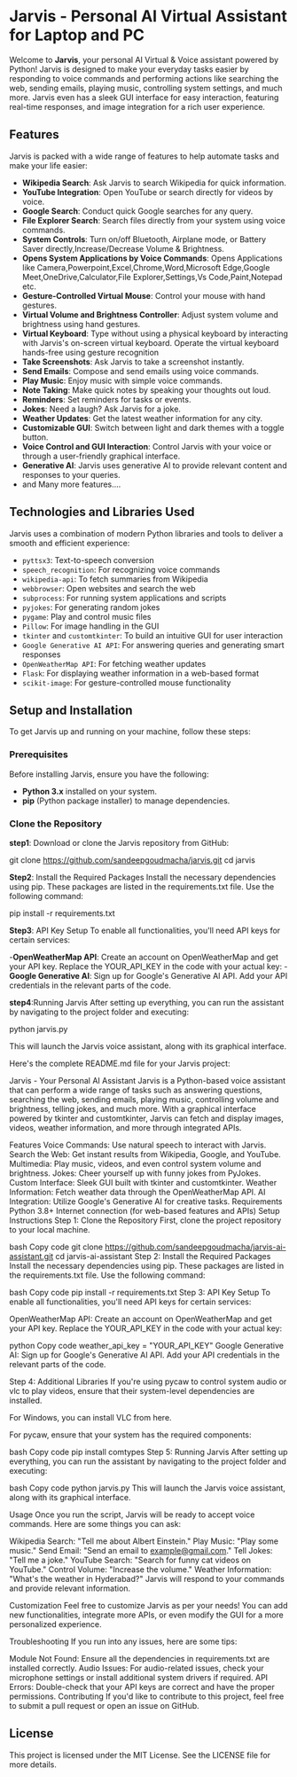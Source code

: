 # Jarvis - Personal AI Virtual Assistant for Laptop and PC

Welcome to **Jarvis**, your personal AI Virtual & Voice assistant powered by Python! Jarvis is designed to make your everyday tasks easier by responding to voice commands and performing actions like searching the web, sending emails, playing music, controlling system settings, and much more. Jarvis even has a sleek GUI interface for easy interaction, featuring real-time responses, and image integration for a rich user experience.

## Features

Jarvis is packed with a wide range of features to help automate tasks and make your life easier:

- **Wikipedia Search**: Ask Jarvis to search Wikipedia for quick information.
- **YouTube Integration**: Open YouTube or search directly for videos by voice.
- **Google Search**: Conduct quick Google searches for any query.
- **File Explorer Search**: Search files directly from your system using voice commands.
- **System Controls**: Turn on/off Bluetooth, Airplane mode, or Battery Saver directly,Increase/Decrease Volume & Brightness.
- **Opens System Applications by Voice Commands**:  Opens Applications like Camera,Powerpoint,Excel,Chrome,Word,Microsoft Edge,Google Meet,OneDrive,Calculator,File Explorer,Settings,Vs Code,Paint,Notepad etc.
- **Gesture-Controlled Virtual Mouse**: Control your mouse with hand gestures.
- **Virtual Volume and Brightness Controller**: Adjust system volume and brightness using hand gestures.
- **Virtual Keyboard**: Type without using a physical keyboard by interacting with Jarvis's on-screen virtual keyboard. Operate the virtual keyboard hands-free using gesture recognition
- **Take Screenshots**: Ask Jarvis to take a screenshot instantly.
- **Send Emails**: Compose and send emails using voice commands.
- **Play Music**: Enjoy music with simple voice commands.
- **Note Taking**: Make quick notes by speaking your thoughts out loud.
- **Reminders**: Set reminders for tasks or events.
- **Jokes**: Need a laugh? Ask Jarvis for a joke.
- **Weather Updates**: Get the latest weather information for any city.
- **Customizable GUI**: Switch between light and dark themes with a toggle button.
- **Voice Control and GUI Interaction**: Control Jarvis with your voice or through a user-friendly graphical interface.
- **Generative AI**: Jarvis uses generative AI to provide relevant content and responses to your queries.
- and Many more features....

## Technologies and Libraries Used

Jarvis uses a combination of modern Python libraries and tools to deliver a smooth and efficient experience:

- `pyttsx3`: Text-to-speech conversion
- `speech_recognition`: For recognizing voice commands
- `wikipedia-api`: To fetch summaries from Wikipedia
- `webbrowser`: Open websites and search the web
- `subprocess`: For running system applications and scripts
- `pyjokes`: For generating random jokes
- `pygame`: Play and control music files
- `Pillow`: For image handling in the GUI
- `tkinter` and `customtkinter`: To build an intuitive GUI for user interaction
- `Google Generative AI API`: For answering queries and generating smart responses
- `OpenWeatherMap API`: For fetching weather updates
- `Flask`: For displaying weather information in a web-based format
- `scikit-image`: For gesture-controlled mouse functionality

## Setup and Installation

To get Jarvis up and running on your machine, follow these steps:

### Prerequisites

Before installing Jarvis, ensure you have the following:

- **Python 3.x** installed on your system.
- **pip** (Python package installer) to manage dependencies.

### Clone the Repository
**step1**:
Download or clone the Jarvis repository from GitHub:

git clone https://github.com/sandeepgoudmacha/jarvis.git
cd jarvis

**Step2**: Install the Required Packages
Install the necessary dependencies using pip. These packages are listed in the requirements.txt file. Use the following command:

pip install -r requirements.txt

**Step3**: API Key Setup
To enable all functionalities, you'll need API keys for certain services:

-**OpenWeatherMap API**: Create an account on OpenWeatherMap and get your API key. Replace the YOUR_API_KEY in the code with your actual key:
-**Google Generative AI**: Sign up for Google's Generative AI API. Add your API credentials in the relevant parts of the code.

**step4**:Running Jarvis
After setting up everything, you can run the assistant by navigating to the project folder and executing:

python jarvis.py

This will launch the Jarvis voice assistant, along with its graphical interface.


Here's the complete README.md file for your Jarvis project:

Jarvis - Your Personal AI Assistant
Jarvis is a Python-based voice assistant that can perform a wide range of tasks such as answering questions, searching the web, sending emails, playing music, controlling volume and brightness, telling jokes, and much more. With a graphical interface powered by tkinter and customtkinter, Jarvis can fetch and display images, videos, weather information, and more through integrated APIs.

Features
Voice Commands: Use natural speech to interact with Jarvis.
Search the Web: Get instant results from Wikipedia, Google, and YouTube.
Multimedia: Play music, videos, and even control system volume and brightness.
Jokes: Cheer yourself up with funny jokes from PyJokes.
Custom Interface: Sleek GUI built with tkinter and customtkinter.
Weather Information: Fetch weather data through the OpenWeatherMap API.
AI Integration: Utilize Google's Generative AI for creative tasks.
Requirements
Python 3.8+
Internet connection (for web-based features and APIs)
Setup Instructions
Step 1: Clone the Repository
First, clone the project repository to your local machine.

bash
Copy code
git clone https://github.com/sandeepgoudmacha/jarvis-ai-assistant.git
cd jarvis-ai-assistant
Step 2: Install the Required Packages
Install the necessary dependencies using pip. These packages are listed in the requirements.txt file. Use the following command:

bash
Copy code
pip install -r requirements.txt
Step 3: API Key Setup
To enable all functionalities, you'll need API keys for certain services:

OpenWeatherMap API: Create an account on OpenWeatherMap and get your API key. Replace the YOUR_API_KEY in the code with your actual key:

python
Copy code
weather_api_key = "YOUR_API_KEY"
Google Generative AI: Sign up for Google's Generative AI API. Add your API credentials in the relevant parts of the code.

Step 4: Additional Libraries
If you're using pycaw to control system audio or vlc to play videos, ensure that their system-level dependencies are installed.

For Windows, you can install VLC from here.

For pycaw, ensure that your system has the required components:

bash
Copy code
pip install comtypes
Step 5: Running Jarvis
After setting up everything, you can run the assistant by navigating to the project folder and executing:

bash
Copy code
python jarvis.py
This will launch the Jarvis voice assistant, along with its graphical interface.

Usage
Once you run the script, Jarvis will be ready to accept voice commands. Here are some things you can ask:

Wikipedia Search: "Tell me about Albert Einstein."
Play Music: "Play some music."
Send Email: "Send an email to example@gmail.com."
Tell Jokes: "Tell me a joke."
YouTube Search: "Search for funny cat videos on YouTube."
Control Volume: "Increase the volume."
Weather Information: "What's the weather in Hyderabad?"
Jarvis will respond to your commands and provide relevant information.

Customization
Feel free to customize Jarvis as per your needs! You can add new functionalities, integrate more APIs, or even modify the GUI for a more personalized experience.

Troubleshooting
If you run into any issues, here are some tips:

Module Not Found: Ensure all the dependencies in requirements.txt are installed correctly.
Audio Issues: For audio-related issues, check your microphone settings or install additional system drivers if required.
API Errors: Double-check that your API keys are correct and have the proper permissions.
Contributing
If you'd like to contribute to this project, feel free to submit a pull request or open an issue on GitHub.

## License
This project is licensed under the MIT License. See the LICENSE file for more details.
